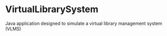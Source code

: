 # VirtualLibrarySystem
Java application designed to simulate a virtual library management system (VLMS)
